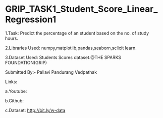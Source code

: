 # GRIP_TASK1_Student_Score_Linear_Regression1

1.Task: Predict the percentage of an student based on the no. of study hours.

2.Libraries Used: numpy,matplotilb,pandas,seaborn,sclicit learn.

3.Dataset Used: Students Scores dataset.@THE SPARKS FOUNDATION(GRIP)

Submitted By:- Pallavi Pandurang Vedpathak

Links:

a.Youtube:

b.Github:

c.Dataset: http://bit.ly/w-data
